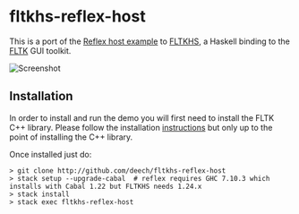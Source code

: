 # fltkhs-reflex-host

This is a port of the [Reflex host example][1] to [FLTKHS][2], a Haskell binding to the [FLTK][3] GUI toolkit.

![Screenshot](https://github.com/deech/fltkhs-reflex-host/blob/master/fltkhs-reflex-host.gif)

## Installation

In order to install and run the demo you will first need to install the FLTK C++ library.
Please follow the installation [instructions][4] but only up to the point of installing the C++ library.

Once installed just do:

```
> git clone http://github.com/deech/fltkhs-reflex-host
> stack setup --upgrade-cabal  # reflex requires GHC 7.10.3 which installs with Cabal 1.22 but FLTKHS needs 1.24.x
> stack install
> stack exec fltkhs-reflex-host
```

  [1]: https://github.com/reflex-frp/reflex-platform/blob/develop/examples/host.hs
  [2]: https://hackage.haskell.org/package/fltkhs
  [3]: http://fltk.org
  [4]: https://github.com/deech/fltkhs#quick-install
